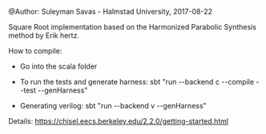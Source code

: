 @Author: Suleyman Savas - Halmstad University, 2017-08-22

Square Root implementation based on the Harmonized Parabolic Synthesis method 
by Erik hertz.

How to compile:

- Go into the scala folder
- To run the tests and generate harness:
sbt "run --backend c --compile --test --genHarness"

- Generating verilog:
sbt "run --backend v --genHarness"

Details: https://chisel.eecs.berkeley.edu/2.2.0/getting-started.html
